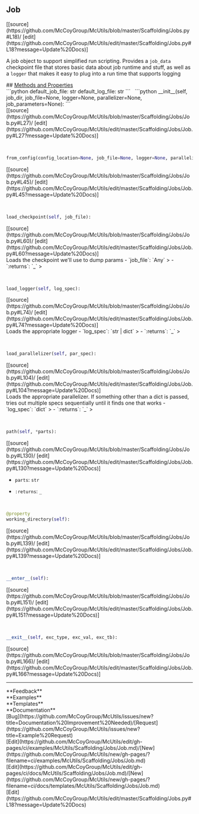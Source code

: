 ## <a id="McUtils.Scaffolding.Jobs.Job">Job</a> 

<div class="docs-source-link" markdown="1">
[[source](https://github.com/McCoyGroup/McUtils/blob/master/Scaffolding/Jobs.py#L18)/
[edit](https://github.com/McCoyGroup/McUtils/edit/master/Scaffolding/Jobs.py#L18?message=Update%20Docs)]
</div>

A job object to support simplified run scripting.
Provides a `job_data` checkpoint file that stores basic
data about job runtime and stuff, as well as a `logger` that
makes it easy to plug into a run time that supports logging







<div class="collapsible-section">
 <div class="collapsible-section collapsible-section-header" markdown="1">
## <a class="collapse-link" data-toggle="collapse" href="#methods" markdown="1"> Methods and Properties</a> <a class="float-right" data-toggle="collapse" href="#methods"><i class="fa fa-chevron-down"></i></a>
 </div>
 <div class="collapsible-section collapsible-section-body collapse show" id="methods" markdown="1">
 ```python
default_job_file: str
default_log_file: str
```
<a id="McUtils.Scaffolding.Jobs.Job.__init__" class="docs-object-method">&nbsp;</a> 
```python
__init__(self, job_dir, job_file=None, logger=None, parallelizer=None, job_parameters=None): 
```
<div class="docs-source-link" markdown="1">
[[source](https://github.com/McCoyGroup/McUtils/blob/master/Scaffolding/Jobs/Job.py#L27)/
[edit](https://github.com/McCoyGroup/McUtils/edit/master/Scaffolding/Jobs/Job.py#L27?message=Update%20Docs)]
</div>


<a id="McUtils.Scaffolding.Jobs.Job.from_config" class="docs-object-method">&nbsp;</a> 
```python
from_config(config_location=None, job_file=None, logger=None, parallelizer=None, job_parameters=None): 
```
<div class="docs-source-link" markdown="1">
[[source](https://github.com/McCoyGroup/McUtils/blob/master/Scaffolding/Jobs/Job.py#L45)/
[edit](https://github.com/McCoyGroup/McUtils/edit/master/Scaffolding/Jobs/Job.py#L45?message=Update%20Docs)]
</div>


<a id="McUtils.Scaffolding.Jobs.Job.load_checkpoint" class="docs-object-method">&nbsp;</a> 
```python
load_checkpoint(self, job_file): 
```
<div class="docs-source-link" markdown="1">
[[source](https://github.com/McCoyGroup/McUtils/blob/master/Scaffolding/Jobs/Job.py#L60)/
[edit](https://github.com/McCoyGroup/McUtils/edit/master/Scaffolding/Jobs/Job.py#L60?message=Update%20Docs)]
</div>
Loads the checkpoint we'll use to dump params
  - `job_file`: `Any`
    > 
  - `:returns`: `_`
    >


<a id="McUtils.Scaffolding.Jobs.Job.load_logger" class="docs-object-method">&nbsp;</a> 
```python
load_logger(self, log_spec): 
```
<div class="docs-source-link" markdown="1">
[[source](https://github.com/McCoyGroup/McUtils/blob/master/Scaffolding/Jobs/Job.py#L74)/
[edit](https://github.com/McCoyGroup/McUtils/edit/master/Scaffolding/Jobs/Job.py#L74?message=Update%20Docs)]
</div>
Loads the appropriate logger
  - `log_spec`: `str | dict`
    > 
  - `:returns`: `_`
    >


<a id="McUtils.Scaffolding.Jobs.Job.load_parallelizer" class="docs-object-method">&nbsp;</a> 
```python
load_parallelizer(self, par_spec): 
```
<div class="docs-source-link" markdown="1">
[[source](https://github.com/McCoyGroup/McUtils/blob/master/Scaffolding/Jobs/Job.py#L104)/
[edit](https://github.com/McCoyGroup/McUtils/edit/master/Scaffolding/Jobs/Job.py#L104?message=Update%20Docs)]
</div>
Loads the appropriate parallelizer.
If something other than a dict is passed,
tries out multiple specs sequentially until it finds one that works
  - `log_spec`: `dict`
    > 
  - `:returns`: `_`
    >


<a id="McUtils.Scaffolding.Jobs.Job.path" class="docs-object-method">&nbsp;</a> 
```python
path(self, *parts): 
```
<div class="docs-source-link" markdown="1">
[[source](https://github.com/McCoyGroup/McUtils/blob/master/Scaffolding/Jobs/Job.py#L130)/
[edit](https://github.com/McCoyGroup/McUtils/edit/master/Scaffolding/Jobs/Job.py#L130?message=Update%20Docs)]
</div>

  - `parts`: `str`
    > 
  - `:returns`: `_`
    >


<a id="McUtils.Scaffolding.Jobs.Job.working_directory" class="docs-object-method">&nbsp;</a> 
```python
@property
working_directory(self): 
```
<div class="docs-source-link" markdown="1">
[[source](https://github.com/McCoyGroup/McUtils/blob/master/Scaffolding/Jobs/Job.py#L139)/
[edit](https://github.com/McCoyGroup/McUtils/edit/master/Scaffolding/Jobs/Job.py#L139?message=Update%20Docs)]
</div>


<a id="McUtils.Scaffolding.Jobs.Job.__enter__" class="docs-object-method">&nbsp;</a> 
```python
__enter__(self): 
```
<div class="docs-source-link" markdown="1">
[[source](https://github.com/McCoyGroup/McUtils/blob/master/Scaffolding/Jobs/Job.py#L151)/
[edit](https://github.com/McCoyGroup/McUtils/edit/master/Scaffolding/Jobs/Job.py#L151?message=Update%20Docs)]
</div>


<a id="McUtils.Scaffolding.Jobs.Job.__exit__" class="docs-object-method">&nbsp;</a> 
```python
__exit__(self, exc_type, exc_val, exc_tb): 
```
<div class="docs-source-link" markdown="1">
[[source](https://github.com/McCoyGroup/McUtils/blob/master/Scaffolding/Jobs/Job.py#L166)/
[edit](https://github.com/McCoyGroup/McUtils/edit/master/Scaffolding/Jobs/Job.py#L166?message=Update%20Docs)]
</div>
 </div>
</div>












---


<div markdown="1" class="text-secondary">
<div class="container">
  <div class="row">
   <div class="col" markdown="1">
**Feedback**   
</div>
   <div class="col" markdown="1">
**Examples**   
</div>
   <div class="col" markdown="1">
**Templates**   
</div>
   <div class="col" markdown="1">
**Documentation**   
</div>
   <div class="col" markdown="1">
   
</div>
   <div class="col" markdown="1">
   
</div>
   <div class="col" markdown="1">
   
</div>
</div>
  <div class="row">
   <div class="col" markdown="1">
[Bug](https://github.com/McCoyGroup/McUtils/issues/new?title=Documentation%20Improvement%20Needed)/[Request](https://github.com/McCoyGroup/McUtils/issues/new?title=Example%20Request)   
</div>
   <div class="col" markdown="1">
[Edit](https://github.com/McCoyGroup/McUtils/edit/gh-pages/ci/examples/McUtils/Scaffolding/Jobs/Job.md)/[New](https://github.com/McCoyGroup/McUtils/new/gh-pages/?filename=ci/examples/McUtils/Scaffolding/Jobs/Job.md)   
</div>
   <div class="col" markdown="1">
[Edit](https://github.com/McCoyGroup/McUtils/edit/gh-pages/ci/docs/McUtils/Scaffolding/Jobs/Job.md)/[New](https://github.com/McCoyGroup/McUtils/new/gh-pages/?filename=ci/docs/templates/McUtils/Scaffolding/Jobs/Job.md)   
</div>
   <div class="col" markdown="1">
[Edit](https://github.com/McCoyGroup/McUtils/edit/master/Scaffolding/Jobs.py#L18?message=Update%20Docs)   
</div>
   <div class="col" markdown="1">
   
</div>
   <div class="col" markdown="1">
   
</div>
   <div class="col" markdown="1">
   
</div>
</div>
</div>
</div>